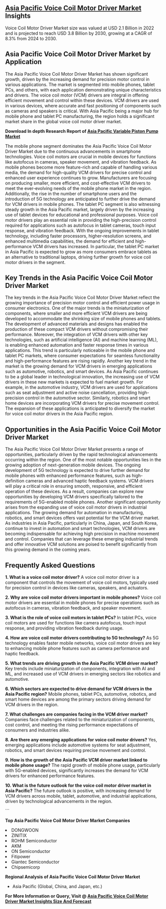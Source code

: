 <h2><a href="https://www.verifiedmarketreports.com/download-sample/?rid=228710&amp;utm_source=Github-Feb&amp;utm_medium=225" target="_blank">Asia Pacific Voice Coil Motor Driver Market</a> Insights</h2><p>Voice Coil Motor Driver Market size was valued at USD 2.1 Billion in 2022 and is projected to reach USD 3.8 Billion by 2030, growing at a CAGR of 8.3% from 2024 to 2030.</p><p><h2>Asia Pacific Voice Coil Motor Driver Market by Application</h2> The Asia Pacific Voice Coil Motor Driver Market has shown significant growth, driven by the increasing demand for precision motor control in various applications. The market is segmented into mobile phones, tablet PCs, and others, with each application demonstrating unique characteristics and drivers. The voice coil motor (VCM) drivers are integral in offering efficient movement and control within these devices. VCM drivers are used in various devices, where accurate and fast positioning of components such as cameras and speakers is critical. With Asia Pacific being a major hub for mobile phone and tablet PC manufacturing, the region holds a significant market share in the global voice coil motor driver market. <p><strong>Download In depth Research Report of <a href="https://www.verifiedmarketreports.com/download-sample/?rid=236118&amp;utm_source=Pulse-Dec&amp;utm_medium=225" target="_blank">Asia Pacific Variable Piston Pump Market</a></strong></p> The mobile phone segment dominates the Asia Pacific Voice Coil Motor Driver Market due to the continuous advancements in smartphone technologies. Voice coil motors are crucial in mobile devices for functions like autofocus in cameras, speaker movement, and vibration feedback. As mobile phones become more feature-rich and capable of handling various media, the demand for high-quality VCM drivers for precise control and enhanced user experience continues to grow. Manufacturers are focusing on producing smaller, more efficient, and cost-effective VCM drivers to meet the ever-evolving needs of the mobile phone market in the region. Additionally, the rise in the number of smartphone users and the introduction of 5G technology are anticipated to further drive the demand for VCM drivers in mobile phones. The tablet PC segment is also witnessing steady growth in the Asia Pacific market, largely driven by the increasing use of tablet devices for educational and professional purposes. Voice coil motor drivers play an essential role in providing the high-precision control required for applications such as autofocus in tablet cameras, touch input response, and vibration feedback. With the ongoing improvements in tablet technology, including faster processors, higher-resolution screens, and enhanced multimedia capabilities, the demand for efficient and high-performance VCM drivers has increased. In particular, the tablet PC market in Asia Pacific is expected to grow as more consumers embrace tablets as an alternative to traditional laptops, driving further growth for voice coil motor drivers in the segment. <h2>Key Trends in the Asia Pacific Voice Coil Motor Driver Market</h2> The key trends in the Asia Pacific Voice Coil Motor Driver Market reflect the growing importance of precision motor control and efficient power usage in consumer electronics. One of the major trends is the miniaturization of components, where smaller and more efficient VCM drivers are being developed to accommodate the shrinking size of mobile phones and tablets. The development of advanced materials and designs has enabled the production of these compact VCM drivers without compromising their performance. Moreover, the integration of VCM drivers with other key technologies, such as artificial intelligence (AI) and machine learning (ML), is enabling enhanced automation and faster response times in various applications. This trend is particularly noticeable in the mobile phone and tablet PC markets, where consumer expectations for seamless functionality and high-performance features are rising rapidly. Another key trend in the market is the growing demand for VCM drivers in emerging applications such as automotive, robotics, and smart devices. As Asia Pacific continues to be a global leader in technological innovation, the increasing use of VCM drivers in these new markets is expected to fuel market growth. For example, in the automotive industry, VCM drivers are used for applications such as seat adjustment and active noise cancellation, providing high-precision control in the automotive sector. Similarly, robotics and smart home devices are incorporating VCM drivers for precise movement control. The expansion of these applications is anticipated to diversify the market for voice coil motor drivers in the Asia Pacific region. <h2>Opportunities in the Asia Pacific Voice Coil Motor Driver Market</h2> The Asia Pacific Voice Coil Motor Driver Market presents a range of opportunities, particularly driven by the rapid technological advancements occurring within the region. One of the most notable opportunities lies in the growing adoption of next-generation mobile devices. The ongoing development of 5G technology is expected to drive further demand for mobile phones with enhanced performance features, such as high-definition cameras and advanced haptic feedback systems. VCM drivers will play a critical role in ensuring smooth, responsive, and efficient operation of these devices. As a result, companies can explore new opportunities by developing VCM drivers specifically tailored to the requirements of 5G-enabled mobile phones. Another significant opportunity arises from the expanding use of voice coil motor drivers in industrial applications. The growing demand for automation in manufacturing, robotics, and smart devices offers vast potential for the VCM driver market. As industries in Asia Pacific, particularly in China, Japan, and South Korea, continue to invest in automation and smart technologies, VCM drivers are becoming indispensable for achieving high precision in machine movement and control. Companies that can leverage these emerging industrial trends and offer innovative VCM solutions are poised to benefit significantly from this growing demand in the coming years. <h2>Frequently Asked Questions</h2> <p><strong>1. What is a voice coil motor driver?</strong> A voice coil motor driver is a component that controls the movement of voice coil motors, typically used for precision control in devices like cameras, speakers, and actuators.</p> <p><strong>2. Why are voice coil motor drivers important in mobile phones?</strong> Voice coil motor drivers are essential in mobile phones for precise operations such as autofocus in cameras, vibration feedback, and speaker movement.</p> <p><strong>3. What is the role of voice coil motors in tablet PCs?</strong> In tablet PCs, voice coil motors are used for functions like camera autofocus, touch input response, and providing vibration feedback during usage.</p> <p><strong>4. How are voice coil motor drivers contributing to 5G technology?</strong> As 5G technology enables faster mobile networks, voice coil motor drivers are key to enhancing mobile phone features such as camera performance and haptic feedback.</p> <p><strong>5. What trends are driving growth in the Asia Pacific VCM driver market?</strong> Key trends include miniaturization of components, integration with AI and ML, and increased use of VCM drivers in emerging sectors like robotics and automotive.</p> <p><strong>6. Which sectors are expected to drive demand for VCM drivers in the Asia Pacific region?</strong> Mobile phones, tablet PCs, automotive, robotics, and smart home devices are among the primary sectors driving demand for VCM drivers in the region.</p> <p><strong>7. What challenges are companies facing in the VCM driver market?</strong> Companies face challenges related to the miniaturization of components, cost control, and meeting the rising performance expectations of consumers and industries alike.</p> <p><strong>8. Are there any emerging applications for voice coil motor drivers?</strong> Yes, emerging applications include automotive systems for seat adjustment, robotics, and smart devices requiring precise movement and control.</p> <p><strong>9. How is the growth of the Asia Pacific VCM driver market linked to mobile phone usage?</strong> The rapid growth of mobile phone usage, particularly with 5G-enabled devices, significantly increases the demand for VCM drivers for enhanced performance features.</p> <p><strong>10. What is the future outlook for the voice coil motor driver market in Asia Pacific?</strong> The future outlook is positive, with increasing demand for VCM drivers across mobile, tablet, automotive, and industrial applications, driven by technological advancements in the region.</p> ```</p><p><strong>Top Asia Pacific Voice Coil Motor Driver Market Companies</strong></p><div data-test-id=""><p><li>DONGWOON</li><li> ZINITIX</li><li> ROHM Semiconductor</li><li> AKM</li><li> ON Semiconductor</li><li> Fitipower</li><li> Giantec Semiconductor</li><li> Chipsemicorp</li></p><div><strong>Regional Analysis of&nbsp;Asia Pacific Voice Coil Motor Driver Market</strong></div><ul><li dir="ltr"><p dir="ltr">Asia Pacific (Global, China, and Japan, etc.)</p></li></ul><p><strong>For More Information or Query, Visit @&nbsp;</strong><strong><a href="https://www.verifiedmarketreports.com/product/voice-coil-motor-driver-market/?utm_source=Github-Feb&amp;utm_medium=225" target="_blank">Asia Pacific Voice Coil Motor Driver Market Insights Size And Forecast</a></strong></p></div><h2>&nbsp;</h2><div data-test-id="">&nbsp;</div>

